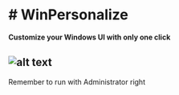 # # WinPersonalize
**Customize your Windows UI with only one click**

![alt text](https://i.ibb.co/30MQGxR/Win-Personalize.png)
------------
Remember to run with Administrator right
